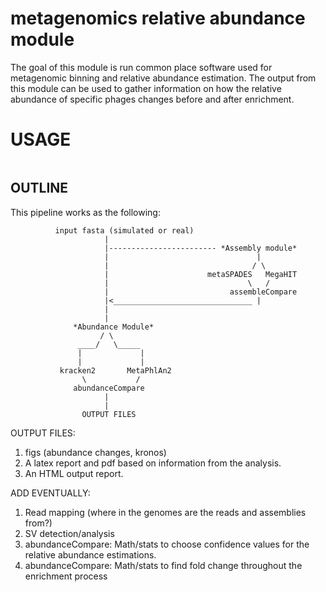 # metagenomics relative abundance module
The goal of this module is run common place software used
for metagenomic binning and relative abundance estimation.
The output from this module can be used to gather information
on how the relative abundance of specific phages changes 
before and after enrichment. 

# USAGE

```

```

## OUTLINE

This pipeline works as the following:
```
          input fasta (simulated or real)
                     |
                     |------------------------ *Assembly module* 
                     |                                 |             
                     |                                / \  
                     |                      metaSPADES   MegaHIT
                     |                               \   /
                     |                           assembleCompare
                     |<_______________________________ |
                     |
                     |
              *Abundance Module*
                    / \
               ____/   \_____                    
               |             |    
               |             |
           kracken2       MetaPhlAn2
                \           /
              abundanceCompare
                     |
                     |
                OUTPUT FILES

```

OUTPUT FILES:
1. figs (abundance changes, kronos)
2. A latex report and pdf based on information from the analysis.
3. An HTML output report.

ADD EVENTUALLY:
1. Read mapping (where  in the genomes are the reads and assemblies from?)
2. SV detection/analysis
3. abundanceCompare: Math/stats to choose confidence values for the relative abundance estimations.
4. abundanceCompare: Math/stats to find fold change throughout the enrichment process


